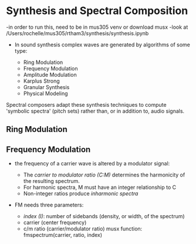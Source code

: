 # Synthesis and Spectral Composition
-in order to run this, need to be in mus305 venv or download musx
-look at /Users/rochelle/mus305/rtham3/synthesis/synthesis.ipynb 

* In sound synthesis complex waves are generated by algorithms of some type:

    * Ring Modulation
    * Frequency Modulation
    * Amplitude Modulation
    * Karplus Strong
    * Granular Synthesis
    * Physical Modeling

Spectral composers adapt these synthesis techniques to compute 'symbolic spectra' (pitch sets) rather than, or in addition to, audio signals.

## Ring Modulation

## Frequency Modulation
* the frequency of a carrier wave is altered by a modulator signal:
    * The *carrier to modulator ratio (C:M)* determines the harmonicity of the resulting spectrum.
    * For harmonic spectra, M must have an integer relationship to C
    * Non-integer ratios produce _inharmonic spectra_

* FM needs three parameters:
    * *index (I)*: number of sidebands (density, or width, of the spectrum)
    * carrier (center frequency)
    * c/m ratio (carrier/modulator ratio)
musx function: fmspectrum(carrier, ratio, index)
